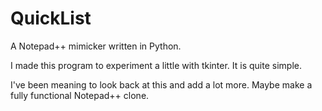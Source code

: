 # QuickList
A Notepad++ mimicker written in Python.

I made this program to experiment a little with tkinter. It is quite simple.



I've been meaning to look back at this and add a lot more. Maybe make a fully functional Notepad++ clone.
